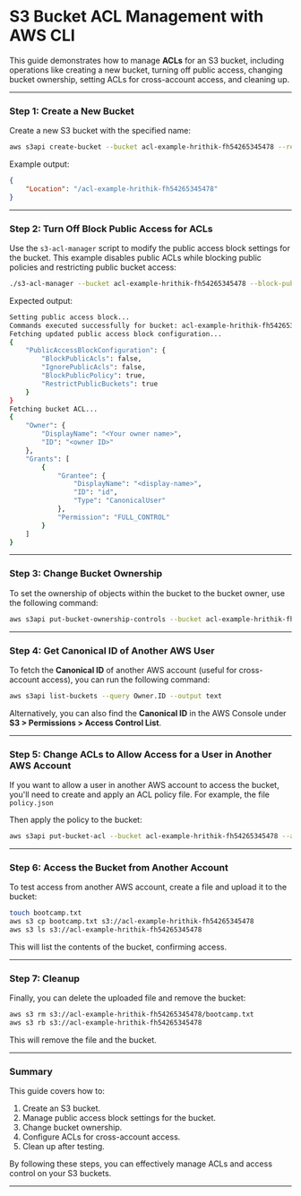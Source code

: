 
# S3 Bucket ACL Management with AWS CLI

This guide demonstrates how to manage **ACLs** for an S3 bucket, including operations like creating a new bucket, turning off public access, changing bucket ownership, setting ACLs for cross-account access, and cleaning up.

---

### **Step 1: Create a New Bucket**

Create a new S3 bucket with the specified name:

```bash
aws s3api create-bucket --bucket acl-example-hrithik-fh54265345478 --region us-east-1
```

Example output:

```json
{
    "Location": "/acl-example-hrithik-fh54265345478"
}
```

---

### **Step 2: Turn Off Block Public Access for ACLs**

Use the `s3-acl-manager` script to modify the public access block settings for the bucket. This example disables public ACLs while blocking public policies and restricting public bucket access:

```bash
./s3-acl-manager --bucket acl-example-hrithik-fh54265345478 --block-public-acls false --ignore-public-acls false --block-public-policy true --restrict-public-buckets true
```

Expected output:

```bash
Setting public access block...
Commands executed successfully for bucket: acl-example-hrithik-fh54265345478
Fetching updated public access block configuration...
{
    "PublicAccessBlockConfiguration": {
        "BlockPublicAcls": false,
        "IgnorePublicAcls": false,
        "BlockPublicPolicy": true,
        "RestrictPublicBuckets": true
    }
}
Fetching bucket ACL...
{
    "Owner": {
        "DisplayName": "<Your owner name>",
        "ID": "<owner ID>"
    },
    "Grants": [
        {
            "Grantee": {
                "DisplayName": "<display-name>",
                "ID": "id",
                "Type": "CanonicalUser"
            },
            "Permission": "FULL_CONTROL"
        }
    ]
}
```

---

### **Step 3: Change Bucket Ownership**

To set the ownership of objects within the bucket to the bucket owner, use the following command:

```bash
aws s3api put-bucket-ownership-controls --bucket acl-example-hrithik-fh54265345478 --ownership-controls="Rules=[{ObjectOwnership=BucketOwnerPreferred}]"
```

---

### **Step 4: Get Canonical ID of Another AWS User**

To fetch the **Canonical ID** of another AWS account (useful for cross-account access), you can run the following command:

```bash
aws s3api list-buckets --query Owner.ID --output text
```

Alternatively, you can also find the **Canonical ID** in the AWS Console under **S3 > Permissions > Access Control List**.

---

### **Step 5: Change ACLs to Allow Access for a User in Another AWS Account**

If you want to allow a user in another AWS account to access the bucket, you'll need to create and apply an ACL policy file. For example, the file `policy.json`

Then apply the policy to the bucket:

```bash
aws s3api put-bucket-acl --bucket acl-example-hrithik-fh54265345478 --access-control-policy file:///path/to/policy.json
```

---

### **Step 6: Access the Bucket from Another Account**

To test access from another AWS account, create a file and upload it to the bucket:

```bash
touch bootcamp.txt
aws s3 cp bootcamp.txt s3://acl-example-hrithik-fh54265345478
aws s3 ls s3://acl-example-hrithik-fh54265345478
```

This will list the contents of the bucket, confirming access.

---

### **Step 7: Cleanup**

Finally, you can delete the uploaded file and remove the bucket:

```bash
aws s3 rm s3://acl-example-hrithik-fh54265345478/bootcamp.txt
aws s3 rb s3://acl-example-hrithik-fh54265345478
```

This will remove the file and the bucket.

---

### Summary

This guide covers how to:
1. Create an S3 bucket.
2. Manage public access block settings for the bucket.
3. Change bucket ownership.
4. Configure ACLs for cross-account access.
5. Clean up after testing.

By following these steps, you can effectively manage ACLs and access control on your S3 buckets.

---
